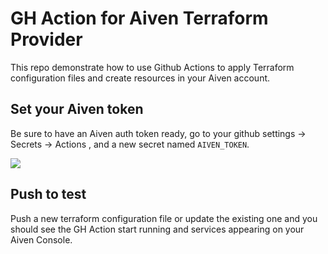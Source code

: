 # GH Action for Aiven Terraform Provider

This repo demonstrate how to use Github Actions to apply Terraform configuration files and create resources in your Aiven account. 

## Set your Aiven token

Be sure to have an Aiven auth token ready, go to your github settings -> Secrets -> Actions , and a new secret named `AIVEN_TOKEN`.

![](secre-action.png)

## Push to test

Push a new terraform configuration file or update the existing one and you should see the GH Action start running and services appearing on your Aiven Console.

